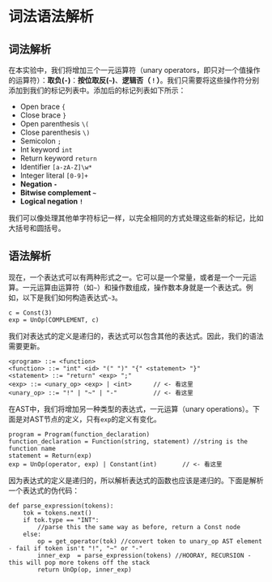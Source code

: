 # 词法语法解析

## 词法解析

在本实验中，我们将增加三个一元运算符（unary operators，即只对一个值操作的运算符）：**取负(`-`)**：**按位取反(`~`)**、**逻辑否（`！`）**。我们只需要将这些操作符分别添加到我们的标记列表中。添加后的标记列表如下所示：

- Open brace `{`
- Close brace `}`
- Open parenthesis `\(`
- Close parenthesis `\)`
- Semicolon `;`
- Int keyword `int`
- Return keyword `return`
- Identifier `[a-zA-Z]\w*`
- Integer literal `[0-9]+`
- **Negation `-`**
- **Bitwise complement `~`**
- **Logical negation `!`**
  
我们可以像处理其他单字符标记一样，以完全相同的方式处理这些新的标记，比如大括号和圆括号。  

## 语法解析

现在，一个表达式可以有两种形式之一。它可以是一个常量，或者是一个一元运算。一元运算由运算符（如`~`）和操作数组成，操作数本身就是一个表达式。例如，以下是我们如何构造表达式`~3`。

```
c = Const(3)
exp = UnOp(COMPLEMENT, c)
```

我们对表达式的定义是递归的，表达式可以包含其他的表达式。因此，我们的语法需要更新。

```
<program> ::= <function>
<function> ::= "int" <id> "(" ")" "{" <statement> "}"
<statement> ::= "return" <exp> ";"
<exp> ::= <unary_op> <exp> | <int>      // <- 看这里
<unary_op> ::= "!" | "~" | "-"          // <- 看这里
```

在AST中，我们将增加另一种类型的表达式，一元运算（unary operations）。下面是对AST节点的定义，只有`exp`的定义有变化。

```
program = Program(function_declaration)
function_declaration = Function(string, statement) //string is the function name
statement = Return(exp)
exp = UnOp(operator, exp) | Constant(int)       // <- 看这里
```

因为表达式的定义是递归的，所以解析表达式的函数也应该是递归的。下面是解析一个表达式的伪代码：

```
def parse_expression(tokens):
    tok = tokens.next()
    if tok.type == "INT":
        //parse this the same way as before, return a Const node
    else:
        op = get_operator(tok) //convert token to unary_op AST element - fail if token isn't "!", "~" or "-"
        inner_exp  = parse_expression(tokens) //HOORAY, RECURSION - this will pop more tokens off the stack
        return UnOp(op, inner_exp)
```

